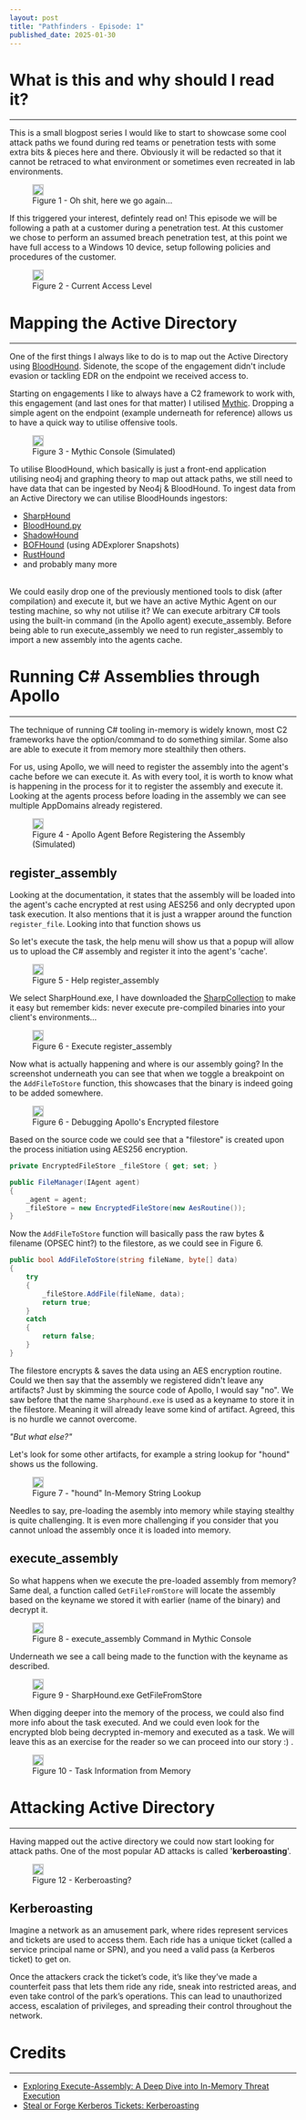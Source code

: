 ```yaml
---
layout: post
title: "Pathfinders - Episode: 1"
published_date: 2025-01-30
---
```


# What is this and why should I read it?
---

This is a small blogpost series I would like to start to showcase some cool attack paths we found during red teams or penetration tests with some extra bits & pieces here and there. Obviously it will be redacted so that it cannot be retraced to what environment or sometimes even recreated in lab environments.

<figure class="centered-image">
  <img src="../assets/pathfinders01/pathfinders01.jpg" style="border: 2px solid #ccc;">
  <figcaption>Figure 1 - Oh shit, here we go again...</figcaption>
</figure>

If this triggered your interest, defintely read on! This episode we will be following a path at a customer during a penetration test. At this customer we chose to perform an assumed breach penetration test, at this point we have full access to a Windows 10 device, setup following policies and procedures of the customer.

<figure class="centered-image">
  <img src="../assets/pathfinders01/ap1.png" style="border: 2px solid #ccc;">
  <figcaption>Figure 2 - Current Access Level</figcaption>
</figure>


# Mapping the Active Directory 
---

One of the first things I always like to do is to map out the Active Directory using [BloodHound](https://bloodhound.readthedocs.io/en/latest/index.html). Sidenote, the scope of the engagement didn't include evasion or tackling EDR on the endpoint we received access to.

Starting on engagements I like to always have a C2 framework to work with, this engagement (and last ones for that matter) I utilised [Mythic](https://github.com/its-a-feature/Mythic). Dropping a simple agent on the endpoint (example underneath for reference) allows us to have a quick way to utilise offensive tools.

<figure class="centered-image large">
  <img src="../assets/pathfinders01/mythic_console1.png" style="border: 2px solid #ccc;">
  <figcaption>Figure 3 - Mythic Console (Simulated)</figcaption>
</figure>

To utilise BloodHound, which basically is just a front-end application utilising neo4j and graphing theory to map out attack paths, we still need to have data that can be ingested by Neo4j & BloodHound. To ingest data from an Active Directory we can utilise BloodHounds ingestors:

- [SharpHound](https://github.com/SpecterOps/SharpHound)
- [BloodHound.py](https://github.com/dirkjanm/BloodHound.py)
- [ShadowHound](https://github.com/Friends-Security/ShadowHound)
- [BOFHound](https://github.com/fortalice/bofhound) (using ADExplorer Snapshots)
- [RustHound](https://github.com/NH-RED-TEAM/RustHound)
- and probably many more

<br>We could easily drop one of the previously mentioned tools to disk (after compilation) and execute it, but we have an active Mythic Agent on our testing machine, so why not utilise it? We can execute arbitrary C# tools using the built-in command (in the Apollo agent) execute_assembly. Before being able to run execute_assembly we need to run register_assembly to import a new assembly into the agents cache.

# Running C# Assemblies through Apollo
---

The technique of running C# tooling in-memory is widely known, most C2 frameworks have the option/command to do something similar. Some also are able to execute it from memory more stealthily then others. 

For us, using Apollo, we will need to register the assembly into the agent's cache before we can execute it. As with every tool, it is worth to know what is happening in the process for it to register the assembly and execute it. Looking at the agents process before loading in the assembly we can see multiple AppDomains already registered. 

<figure class="centered-image">
  <img src="../assets/pathfinders01/apollo_agent1.png" style="border: 2px solid #ccc;">
  <figcaption>Figure 4 - Apollo Agent Before Registering the Assembly (Simulated)</figcaption>
</figure>

## register_assembly

Looking at the documentation, it states that the assembly will be loaded into the agent's cache encrypted at rest using AES256 and only decrypted upon task execution. It also mentions that it is just a wrapper around the function `register_file`. Looking into that function shows us 


So let's execute the task, the help menu will show us that a popup will allow us to upload the C# assembly and register it into the agent's 'cache'.

<figure class="centered-image">
  <img src="../assets/pathfinders01/register_assembly1.png" style="border: 2px solid #ccc;">
  <figcaption>Figure 5 - Help register_assembly</figcaption>
</figure>

We select SharpHound.exe, I have downloaded the [SharpCollection](https://github.com/Flangvik/SharpCollection) to make it easy but remember kids: never execute pre-compiled binaries into your client's environments...

<figure class="centered-image large">
  <img src="../assets/pathfinders01/register_assembly2.png" style="border: 2px solid #ccc;">
  <figcaption>Figure 6 - Execute register_assembly</figcaption>
</figure>

Now what is actually happening and where is our assembly going? In the screenshot underneath you can see that when we toggle a breakpoint on the `AddFileToStore` function, this showcases that the binary is indeed going to be added somewhere.

<figure class="centered-image large">
  <img src="../assets/pathfinders01/register_assembly3.png" style="border: 2px solid #ccc;">
  <figcaption>Figure 6 - Debugging Apollo's Encrypted filestore</figcaption>
</figure>

Based on the source code we could see that a "filestore" is created upon the process initiation using AES256 encryption. 

```c#
private EncryptedFileStore _fileStore { get; set; }

public FileManager(IAgent agent)
{
    _agent = agent;
    _fileStore = new EncryptedFileStore(new AesRoutine());
}
```

Now the `AddFileToStore` function will basically pass the raw bytes & filename (OPSEC hint?) to the filestore, as we could see in Figure 6. 

```c#
public bool AddFileToStore(string fileName, byte[] data)
{
    try
    {
        _fileStore.AddFile(fileName, data);
        return true;
    }
    catch
    {
        return false;
    }
}
```

The filestore encrypts & saves the data using an AES encryption routine. Could we then say that the assembly we registered didn't leave any artifacts? Just by skimming the source code of Apollo, I would say "no". We saw before that the name `Sharphound.exe` is used as a keyname to store it in the filestore. Meaning it will already leave some kind of artifact. Agreed, this is no hurdle we cannot overcome.

*"But what else?"*

Let's look for some other artifacts, for example a string lookup for "hound" shows us the following. 

<figure class="centered-image large">
  <img src="../assets/pathfinders01/apollo_agent2.png" style="border: 2px solid #ccc;">
  <figcaption>Figure 7 - "hound" In-Memory String Lookup</figcaption>
</figure>

Needles to say, pre-loading the asembly into memory while staying stealthy is quite challenging. It is even more challenging if you consider that you cannot unload the assembly once it is loaded into memory. 

## execute_assembly

So what happens when we execute the pre-loaded assembly from memory? Same deal, a function called `GetFileFromStore` will locate the assembly based on the keyname we stored it with earlier (name of the binary) and decrypt it.

<figure class="centered-image large">
  <img src="../assets/pathfinders01/sharphound_task.png" style="border: 2px solid #ccc;">
  <figcaption>Figure 8 - execute_assembly Command in Mythic Console</figcaption>
</figure>

Underneath we see a call being made to the function with the keyname as described. 

<figure class="centered-image large">
  <img src="../assets/pathfinders01/apollo_agent3.png" style="border: 2px solid #ccc;">
  <figcaption>Figure 9 - SharpHound.exe GetFileFromStore</figcaption>
</figure>

When digging deeper into the memory of the process, we could also find more info about the task executed. And we could even look for the encrypted blob being decrypted in-memory and executed as a task. We will leave this as an exercise for the reader so we can proceed into our story :) .

<figure class="centered-image large">
  <img src="../assets/pathfinders01/apollo_agent4.png" style="border: 2px solid #ccc;">
  <figcaption>Figure 10 - Task Information from Memory</figcaption>
</figure>

# Attacking Active Directory
---

Having mapped out the active directory we could now start looking for attack paths. One of the most popular AD attacks is called '**kerberoasting**'. 

<figure class="centered-image">
  <img src="../assets/pathfinders01/kerberoasting_funny.png" style="border: 2px solid #ccc;">
  <figcaption>Figure 12 - Kerberoasting?</figcaption>
</figure>

## Kerberoasting

Imagine a network as an amusement park, where rides represent services and tickets are used to access them. Each ride has a unique ticket (called a service principal name or SPN), and you need a valid pass (a Kerberos ticket) to get on.



Once the attackers crack the ticket’s code, it’s like they’ve made a counterfeit pass that lets them ride any ride, sneak into restricted areas, and even take control of the park’s operations. This can lead to unauthorized access, escalation of privileges, and spreading their control throughout the network.





# Credits
---
- [Exploring Execute-Assembly: A Deep Dive into In-Memory Threat Execution](https://detect.fyi/exploring-execute-assembly-a-deep-dive-into-in-memory-threat-execution-60adc61aef8)
- [Steal or Forge Kerberos Tickets: Kerberoasting](https://attack.mitre.org/techniques/T1558/003/)